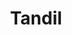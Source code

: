 ---
title: Tandil
date: 
draft: false

# descripcion
description : Pulsera de plata 925

materials: Plata 925

color: Plateado

dimensions: 17,5cm largo

code: 03-09-0560

type: "Pulseras"

categories: []

price: $3.470,00

# Images
# first image will be shown in the product page
images:
  # - image: "images/path_to_image"
  # La ubicacion de las imagenes es imagenes/Pulseras/Pulseras.Plata/03-09-0560-tandil
  - image: "./images/pulseras/plata/03-09-0560.JPG"
---